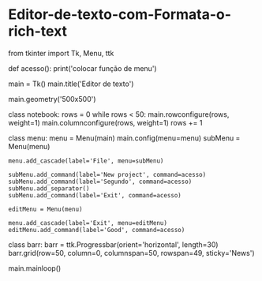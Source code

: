 # Editor-de-texto-com-Formata-o-rich-text
from tkinter import Tk, Menu, ttk


def acesso():
    print('colocar função de menu')

main = Tk()
main.title('Editor de texto')

main.geometry('500x500')

class notebook:
    rows = 0
    while rows < 50:
        main.rowconfigure(rows, weight=1)
        main.columnconfigure(rows, weight=1)
        rows += 1


class menu:
    menu = Menu(main)
    main.config(menu=menu)
    subMenu = Menu(menu)

    menu.add_cascade(label='File', menu=subMenu)

    subMenu.add_command(label='New project', command=acesso)
    subMenu.add_command(label='Segundo', command=acesso)
    subMenu.add_separator()
    subMenu.add_command(label='Exit', command=acesso)

    editMenu = Menu(menu)

    menu.add_cascade(label='Exit', menu=editMenu)
    editMenu.add_command(label='Good', command=acesso)


class barr:
    barr = ttk.Progressbar(orient='horizontal', length=30)
    barr.grid(row=50, column=0, columnspan=50, rowspan=49, sticky='News')


main.mainloop()

